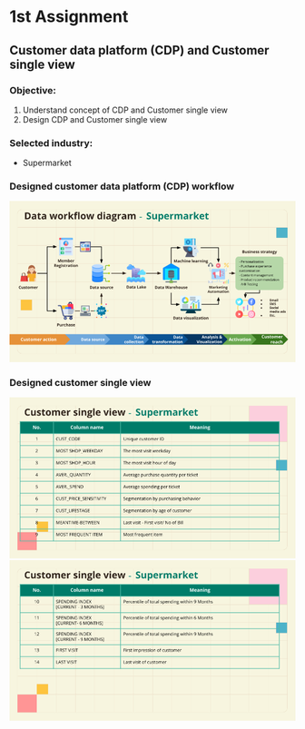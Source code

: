 # 1st Assignment 
## Customer data platform (CDP) and Customer single view
### Objective:
1. Understand concept of CDP and Customer single view
2. Design CDP and Customer single view
### Selected industry: 
* Supermarket
### Designed customer data platform (CDP) workflow
![Image](https://github.com/KaninJC/MADT8101-Seminar-in-Advanced-Analytic/blob/d63dcc8719891ce05f542a082b5ebd955f449b9e/1-Customer%20data%20platform%20(CDP)/CDP%20%20design%20for%20Supermarket.png)
### Designed customer single view
![Image](https://github.com/KaninJC/MADT8101-Seminar-in-Advanced-Analytic/blob/10fe32232071f8973a5d34cd0eefb632ffef09aa/1-Customer%20data%20platform%20(CDP)/Customer%20single%20view.png)
![Image](https://github.com/KaninJC/MADT8101-Seminar-in-Advanced-Analytic/blob/10fe32232071f8973a5d34cd0eefb632ffef09aa/1-Customer%20data%20platform%20(CDP)/Customer%20single%20view_cont.png)
